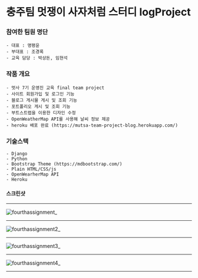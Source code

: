 # 충주팀 멋쟁이 사자처럼 스터디 logProject


### 참여한 팀원 명단
	- 대표 : 명평윤
	- 부대표 : 조경록
	- 교육 담당 : 박상돈, 임현석


### 작품 개요
	- 멋사 7기 운영진 교육 final team project
	- 사이트 회원가입 및 로그인 기능
	- 블로그 게시물 게시 및 조회 기능
	- 포트폴리오 게시 및 조회 기능
	- 부트스트랩을 이용한 디자인 수정
	- OpenWeatherMap API를 사용해 날씨 정보 제공
	- heroku 배포 완료 (https://mutsa-team-project-blog.herokuapp.com/)


### 기술스택
	- Django
	- Python
	- Bootstrap Theme (https://mdbootstrap.com/)
	- Plain HTML/CSS/js
	- OpenWearherMap API
	- Heroku


#### 스크린샷

***

![fourthassignment_](https://user-images.githubusercontent.com/22811639/53909980-2ade6200-4096-11e9-8779-0da1ceed4aac.png)


***

![fourthassignment2_](https://user-images.githubusercontent.com/22811639/53909985-2d40bc00-4096-11e9-85c1-18fc7f7a48c1.png)

***

![fourthassignment3_](https://user-images.githubusercontent.com/22811639/53909989-2f0a7f80-4096-11e9-8efa-7bbaabe3baec.png)

***

![fourthassignment4_](https://user-images.githubusercontent.com/22811639/53910000-316cd980-4096-11e9-9701-801bf05ddc74.png)

***
